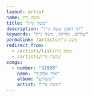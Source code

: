 ```yaml
---
layout: artist
name: משה גרין
title: "משה גרין"
description: "דף האמן משה גרין"
keywords: "שירים, מוזיקה, משה גרין"
permalink: /artists/משה-גרין
redirect_from:
  - /artists/list/משה גרין
  - /artists/משה-גרין/
songs:
  - number: "32928"
    name: "איה אלוקיך"
    album: "סינגלים"
    artist: "משה גרין"
---
```

